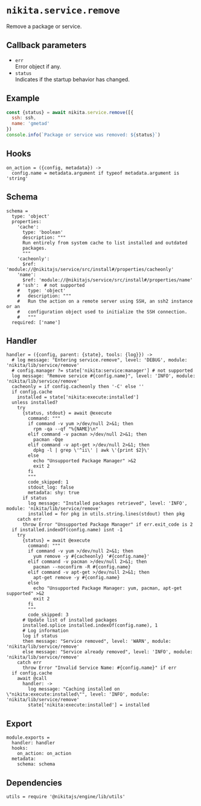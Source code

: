 
# `nikita.service.remove`

Remove a package or service.

## Callback parameters

* `err`   
  Error object if any.   
* `status`   
  Indicates if the startup behavior has changed.   

## Example

```js
const {status} = await nikita.service.remove([{
  ssh: ssh,
  name: 'gmetad'
})
console.info(`Package or service was removed: ${status}`)
```

## Hooks

    on_action = ({config, metadata}) ->
      config.name = metadata.argument if typeof metadata.argument is 'string'

## Schema

    schema =
      type: 'object'
      properties:
        'cache':
          type: 'boolean'
          description: """
          Run entirely from system cache to list installed and outdated
          packages.
          """
        'cacheonly':
          $ref: 'module://@nikitajs/service/src/install#/properties/cacheonly'
        'name':
          $ref: 'module://@nikitajs/service/src/install#/properties/name'
        # 'ssh':  # not supported
        #   type: 'object'
        #   description: """
        #   Run the action on a remote server using SSH, an ssh2 instance or an
        #   configuration object used to initialize the SSH connection.
        #   """
      required: ['name']

## Handler

    handler = ({config, parent: {state}, tools: {log}}) ->
      # log message: "Entering service.remove", level: 'DEBUG', module: 'nikita/lib/service/remove'
      # config.manager ?= state['nikita:service:manager'] # not supported
      log message: "Remove service #{config.name}", level: 'INFO', module: 'nikita/lib/service/remove'
      cacheonly = if config.cacheonly then '-C' else ''
      if config.cache
        installed = state['nikita:execute:installed']
      unless installed?
        try
          {status, stdout} = await @execute
            command: """
            if command -v yum >/dev/null 2>&1; then
              rpm -qa --qf "%{NAME}\n"
            elif command -v pacman >/dev/null 2>&1; then
              pacman -Qqe
            elif command -v apt-get >/dev/null 2>&1; then
              dpkg -l | grep \'^ii\' | awk \'{print $2}\'
            else
              echo "Unsupported Package Manager" >&2
              exit 2
            fi
            """
            code_skipped: 1
            stdout_log: false
            metadata: shy: true
          if status
            log message: "Installed packages retrieved", level: 'INFO', module: 'nikita/lib/service/remove'
            installed = for pkg in utils.string.lines(stdout) then pkg
        catch err
          throw Error "Unsupported Package Manager" if err.exit_code is 2
      if installed.indexOf(config.name) isnt -1
        try
          {status} = await @execute
            command: """
            if command -v yum >/dev/null 2>&1; then
              yum remove -y #{cacheonly} '#{config.name}'
            elif command -v pacman >/dev/null 2>&1; then
              pacman --noconfirm -R #{config.name}
            elif command -v apt-get >/dev/null 2>&1; then
              apt-get remove -y #{config.name}
            else
              echo "Unsupported Package Manager: yum, pacman, apt-get supported" >&2
              exit 2
            fi
            """
            code_skipped: 3
          # Update list of installed packages
          installed.splice installed.indexOf(config.name), 1
          # Log information
          log if status
          then message: "Service removed", level: 'WARN', module: 'nikita/lib/service/remove'
          else message: "Service already removed", level: 'INFO', module: 'nikita/lib/service/remove'
        catch err
          throw Error "Invalid Service Name: #{config.name}" if err
      if config.cache
        await @call
          handler: ->
            log message: "Caching installed on \"nikita:execute:installed\"", level: 'INFO', module: 'nikita/lib/service/remove'
            state['nikita:execute:installed'] = installed

## Export

    module.exports =
      handler: handler
      hooks:
        on_action: on_action
      metadata:
        schema: schema

## Dependencies

    utils = require '@nikitajs/engine/lib/utils'
